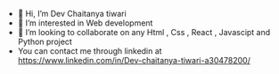 - 👋 Hi, I’m Dev Chaitanya tiwari 
- 👀 I’m interested in Web development 
- 💞️ I’m looking to collaborate on any Html , Css , React , Javascipt and Python project 
- You can  contact me through linkedin at https://www.linkedin.com/in/Dev-chaitanya-tiwari-a30478200/  

